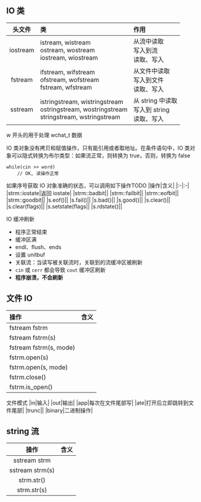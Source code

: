 ## IO 类
|头文件|类|作用|
|:-:|:-|:-|
|iostream|istream, wistream<br>ostream, wostream<br>iostream, wiostream|从流中读取<br>写入到流<br>读取、写入|
|fstream|ifstream, wifstream<br>ofstream, wofstream<br>fstream, wfstream|从文件中读取<br>写入到文件<br>读取、写入|
|sstream|istringstream, wistringstream<br>ostringstream, wostringstream<br>stringstream, wstringstream|从 string 中读取<br>写入到 string<br>读取、写入|
w 开头的用于处理 wchat_t 数据

IO 类对象没有拷贝和赋值操作，只有能引用或者取地址。在条件语句中，IO 类对象可以隐式转换为布尔类型：如果流正常，则转换为 true，否则，转换为 false
```
while(cin >> word)
    // OK, 读操作正常
```
如果序号获取 IO 对象准确的状态，可以调用如下操作TODO
|操作|含义|
|:-|:-|
|strm::iostate|返回 iostate|
|strm::badbit||
|strm::failbit||
|strm::eofbit||
|strm::goodbit||
|s.eof()||
|s.fail()||
|s.bad()||
|s.good()||
|s.clear()||
|s.clear(flags)||
|s.setstate(flags||
|s.rdstate()||

IO 缓冲刷新
- 程序正常结束
- 缓冲区满
- endl、flush、ends
- 设置 unitbuf
- 关联流：当读写被关联流时，关联到的流缓冲区被刷新
- `cin` 或 `cerr` 都会导致 `cout` 缓冲区刷新
- **程序崩溃，不会刷新**

## 文件 IO
|操作|含义|
|:-|:-|
|fstream fstrm||
|fstream fstrm(s)||
|fstream fstrm(s, mode)||
|fstrm.open(s)||
|fstrm.open(s, mode)||
|fstrm.close()||
|fstrm.is_open()||

文件模式
|in|输入|
|out|输出|
|app|每次在文件尾部写|
|ate|打开后立即跳转到文件尾部|
|trunc||
|binary|二进制操作|

## string 流
|操作|含义|
|:-:|:-|
|sstream strm||
|sstream strm(s)||
|strm.str()||
|strm.str(s)||